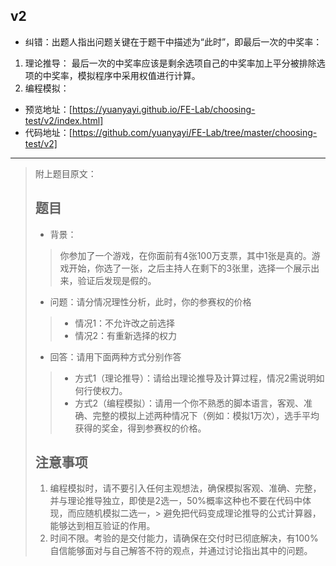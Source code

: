 ## v2

* 纠错：出题人指出问题关键在于题干中描述为“此时”，即最后一次的中奖率：
1. 理论推导：
  最后一次的中奖率应该是剩余选项自己的中奖率加上平分被排除选项的中奖率，模拟程序中采用权值进行计算。
2. 编程模拟：
  * 预览地址：[https://yuanyayi.github.io/FE-Lab/choosing-test/v2/index.html]
  * 代码地址：[https://github.com/yuanyayi/FE-Lab/tree/master/choosing-test/v2]

***
> 附上题目原文：
> ## 题目
> - 背景：
> > 你参加了一个游戏，在你面前有4张100万支票，其中1张是真的。游戏开始，你选了一张，之后主持人在剩下的3张里，选择一个展示出来，验证后发现是假的。
> - 问题：请分情况理性分析，此时，你的参赛权的价格
> > - 情况1：不允许改之前选择
> > - 情况2：有重新选择的权力
> 
> - 回答：请用下面两种方式分别作答
> > - 方式1（理论推导）：请给出理论推导及计算过程，情况2需说明如何行使权力。
> > - 方式2（编程模拟）：请用一个你不熟悉的脚本语言，客观、准确、完整的模拟上述两种情况下（例如：模拟1万次），选手平均获得的奖金，得到参赛权的价格。
> 
> ## 注意事项
> 1. 编程模拟时，请不要引入任何主观想法，确保模拟客观、准确、完整，并与理论推导独立，即使是2选一，50%概率这种也不要在代码中体现，而应随机模拟二选一，> 避免把代码变成理论推导的公式计算器，能够达到相互验证的作用。
> 2. 时间不限。考验的是交付能力，请确保在交付时已彻底解决，有100%自信能够面对与自己解答不符的观点，并通过讨论指出其中的问题。
